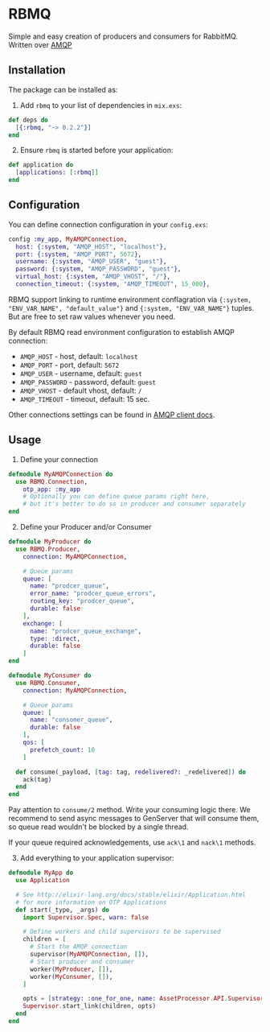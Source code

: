 # RBMQ

Simple and easy creation of producers and consumers for RabbitMQ.
Written over <a href="https://github.com/pma/amqp" target="_blank">AMQP</a>

## Installation

The package can be installed as:

1. Add `rbmq` to your list of dependencies in `mix.exs`:

```elixir
def deps do
  [{:rbmq, "~> 0.2.2"}]
end
```

2. Ensure `rbmq` is started before your application:

```elixir
def application do
  [applications: [:rbmq]]
end
  ```

## Configuration

You can define connection configuration in your `config.exs`:

```elixir
config :my_app, MyAMQPConnection,
  host: {:system, "AMQP_HOST", "localhost"},
  port: {:system, "AMQP_PORT", 5672},
  username: {:system, "AMQP_USER", "guest"},
  password: {:system, "AMQP_PASSWORD", "guest"},
  virtual_host: {:system, "AMQP_VHOST", "/"},
  connection_timeout: {:system, "AMQP_TIMEOUT", 15_000},
```

RBMQ support linking to runtime environment conflagration via `{:system, "ENV_VAR_NAME", "default_value"}`
and `{:system, "ENV_VAR_NAME"}` tuples. But are free to set raw values whenever you need.

By default RBMQ read environment configuration to establish AMQP connection:

  * `AMQP_HOST` - host, default: `localhost`
  * `AMQP_PORT` - port, default: `5672`
  * `AMQP_USER` - username, default: `guest`
  * `AMQP_PASSWORD` - password, default: `guest`
  * `AMQP_VHOST` - default vhost, default: `/`
  * `AMQP_TIMEOUT` - timeout, default: 15 sec.

Other connections settings can be found in [AMQP client docs](https://hexdocs.pm/amqp/AMQP.Connection.html#open/1).

## Usage

1. Define your connection

```elixir
defmodule MyAMQPConnection do
  use RBMQ.Connection,
    otp_app: :my_app
    # Optionally you can define queue params right here,
    # but it's better to do so in producer and consumer separately
end
```

2. Define your Producer and/or Consumer

```elixir
defmodule MyProducer do
  use RBMQ.Producer,
    connection: MyAMQPConnection,

    # Queue params
    queue: [
      name: "prodcer_queue",
      error_name: "prodcer_queue_errors",
      routing_key: "prodcer_queue",
      durable: false
    ],
    exchange: [
      name: "prodcer_queue_exchange",
      type: :direct,
      durable: false
    ]
end
```

```elixir
defmodule MyConsumer do
  use RBMQ.Consumer,
    connection: MyAMQPConnection,

    # Queue params
    queue: [
      name: "consomer_queue",
      durable: false
    ],
    qos: [
      prefetch_count: 10
    ]

  def consume(_payload, [tag: tag, redelivered?: _redelivered]) do
    ack(tag)
  end
end
```

Pay attention to `consume/2` method. Write your consuming logic there. We recommend to send async messages to GenServer that will consume them, so queue read wouldn't be blocked by a single thread.

If your queue required acknowledgements, use `ack\1` and `nack\1` methods.

3. Add everything to your application supervisor:

```elixir
defmodule MyApp do
  use Application

  # See http://elixir-lang.org/docs/stable/elixir/Application.html
  # for more information on OTP Applications
  def start(_type, _args) do
    import Supervisor.Spec, warn: false

    # Define workers and child supervisors to be supervised
    children = [
      # Start the AMQP connection
      supervisor(MyAMQPConnection, []),
      # Start producer and consumer
      worker(MyProducer, []),
      worker(MyConsumer, []),
    ]

    opts = [strategy: :one_for_one, name: AssetProcessor.API.Supervisor]
    Supervisor.start_link(children, opts)
  end
end
```
